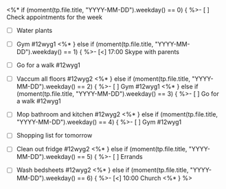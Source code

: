 <%* if (moment(tp.file.title, "YYYY-MM-DD").weekday() == 0) { %>- [ ] Check appointments for the week
- [ ] Water plants
- [ ] Gym #12wyg1 <%* } else if (moment(tp.file.title, "YYYY-MM-DD").weekday() == 1) { %>- [<] 17:00 Skype with parents
- [ ] Go for a walk #12wyg1
- [ ] Vaccum all floors #12wyg2
<%* } else if (moment(tp.file.title, "YYYY-MM-DD").weekday() == 2) { %>- [ ] Gym #12wyg1
<%* } else if (moment(tp.file.title, "YYYY-MM-DD").weekday() == 3) { %>- [ ] Go for a walk #12wyg1
- [ ] Mop bathroom and kitchen #12wyg2
<%* } else if (moment(tp.file.title, "YYYY-MM-DD").weekday() == 4) { %>- [ ] Gym #12wyg1
- [ ] Shopping list for tomorrow
- [ ] Clean out fridge #12wyg2
<%* } else if (moment(tp.file.title, "YYYY-MM-DD").weekday() == 5) { %>- [ ] Errands
- [ ] Wash bedsheets #12wyg2
<%* } else if (moment(tp.file.title, "YYYY-MM-DD").weekday() == 6) { %>- [<] 10:00 Church
<%* } %>

